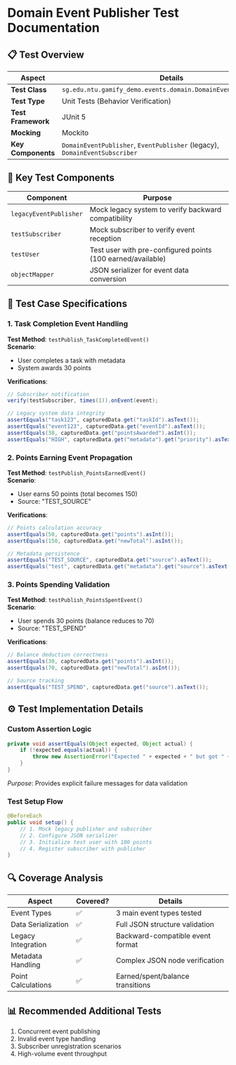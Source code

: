 # Domain Event Publisher Test Documentation

## 📋 Test Overview

| Aspect               | Details                                                                 |
|----------------------|-------------------------------------------------------------------------|
| **Test Class**       | `sg.edu.ntu.gamify_demo.events.domain.DomainEventPublisherTest`         |
| **Test Type**        | Unit Tests (Behavior Verification)                                      |
| **Test Framework**   | JUnit 5                                                                 |
| **Mocking**          | Mockito                                                                 |
| **Key Components**   | `DomainEventPublisher`, `EventPublisher` (legacy), `DomainEventSubscriber` |

## 🧩 Key Test Components

| Component               | Purpose                                                                 |
|-------------------------|-------------------------------------------------------------------------|
| `legacyEventPublisher`  | Mock legacy system to verify backward compatibility                    |
| `testSubscriber`        | Mock subscriber to verify event reception                             |
| `testUser`              | Test user with pre-configured points (100 earned/available)           |
| `objectMapper`          | JSON serializer for event data conversion                             |

## 🧪 Test Case Specifications

### 1. Task Completion Event Handling
**Test Method**: `testPublish_TaskCompletedEvent()`  
**Scenario**:  
- User completes a task with metadata
- System awards 30 points  

**Verifications**:
```java
// Subscriber notification
verify(testSubscriber, times(1)).onEvent(event);

// Legacy system data integrity
assertEquals("task123", capturedData.get("taskId").asText());
assertEquals("event123", capturedData.get("eventId").asText());
assertEquals(30, capturedData.get("pointsAwarded").asInt());
assertEquals("HIGH", capturedData.get("metadata").get("priority").asText());
```

### 2. Points Earning Event Propagation
**Test Method**: `testPublish_PointsEarnedEvent()`  
**Scenario**:  
- User earns 50 points (total becomes 150)  
- Source: "TEST_SOURCE"  

**Verifications**:
```java
// Points calculation accuracy
assertEquals(50, capturedData.get("points").asInt());
assertEquals(150, capturedData.get("newTotal").asInt());

// Metadata persistence
assertEquals("TEST_SOURCE", capturedData.get("source").asText());
assertEquals("test", capturedData.get("metadata").get("source").asText());
```

### 3. Points Spending Validation
**Test Method**: `testPublish_PointsSpentEvent()`  
**Scenario**:  
- User spends 30 points (balance reduces to 70)  
- Source: "TEST_SPEND"  

**Verifications**:
```java
// Balance deduction correctness
assertEquals(30, capturedData.get("points").asInt());
assertEquals(70, capturedData.get("newTotal").asInt());

// Source tracking
assertEquals("TEST_SPEND", capturedData.get("source").asText());
```

## ⚙️ Test Implementation Details

### Custom Assertion Logic
```java
private void assertEquals(Object expected, Object actual) {
    if (!expected.equals(actual)) {
        throw new AssertionError("Expected " + expected + " but got " + actual);
    }
}
```
*Purpose*: Provides explicit failure messages for data validation

### Test Setup Flow
```java
@BeforeEach
public void setup() {
    // 1. Mock legacy publisher and subscriber
    // 2. Configure JSON serializer
    // 3. Initialize test user with 100 points
    // 4. Register subscriber with publisher
}
```

## 🔍 Coverage Analysis

| Aspect                | Covered? | Details                                  |
|-----------------------|----------|------------------------------------------|
| Event Types           | ✅       | 3 main event types tested               |
| Data Serialization    | ✅       | Full JSON structure validation          |
| Legacy Integration    | ✅       | Backward-compatible event format        |
| Metadata Handling     | ✅       | Complex JSON node verification          |
| Point Calculations    | ✅       | Earned/spent/balance transitions        |

## 📊 Recommended Additional Tests
1. Concurrent event publishing
2. Invalid event type handling
3. Subscriber unregistration scenarios
4. High-volume event throughput
